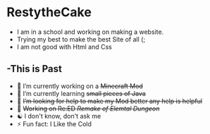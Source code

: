 # RestytheCake

- I am in a school and working on making a website.
- Trying my best to make the best Site of all (;
- I am not good with Html and Css

-This is Past
-
- 🔭 I’m currently working on a ~~Minecraft Mod~~
- 🌱 I’m currently learning ~~small pieces of Java~~
- 🤔 ~~I’m looking for help to make my Mod better any help is helpful~~
- 🔧 ~~Working on Re:ED   _Remake of Elemtal Dungeon_~~
- ☯  I don't know, don't ask me
- ⚡ Fun fact: I Like the Cold 
<!--
**RestytheCake/RestytheCake** is a ✨ _special_ ✨ repository because its `README.md` (this file) appears on your GitHub profile.

Here are some ideas to get you started:

- 🔭 I’m currently working on ...
- 🌱 I’m currently learning ...
- 👯 I’m looking to collaborate on ...
- 🤔 I’m looking for help with ...
- 💬 Ask me about ...
- 📫 How to reach me: ...
- 😄 Pronouns: ...
- ⚡ Fun fact: ...
-->
